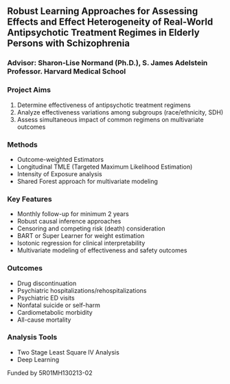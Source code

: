 ## Robust Learning Approaches for Assessing Effects and Effect Heterogeneity of Real-World Antipsychotic Treatment Regimes in Elderly Persons with Schizophrenia
### Advisor: Sharon-Lise Normand (Ph.D.), S. James Adelstein Professor. Harvard Medical School 

### Project Aims

1. Determine effectiveness of antipsychotic treatment regimens
2. Analyze effectiveness variations among subgroups (race/ethnicity, SDH)
3. Assess simultaneous impact of common regimens on multivariate outcomes

### Methods

- Outcome-weighted Estimators
- Longitudinal TMLE (Targeted Maximum Likelihood Estimation)
- Intensity of Exposure analysis
- Shared Forest approach for multivariate modeling

### Key Features

- Monthly follow-up for minimum 2 years
- Robust causal inference approaches
- Censoring and competing risk (death) consideration
- BART or Super Learner for weight estimation
- Isotonic regression for clinical interpretability
- Multivariate modeling of effectiveness and safety outcomes

### Outcomes

- Drug discontinuation
- Psychiatric hospitalizations/rehospitalizations
- Psychiatric ED visits
- Nonfatal suicide or self-harm
- Cardiometabolic morbidity
- All-cause mortality

### Analysis Tools

- Two Stage Least Square IV Analysis
- Deep Learning

Funded by 5R01MH130213-02  
